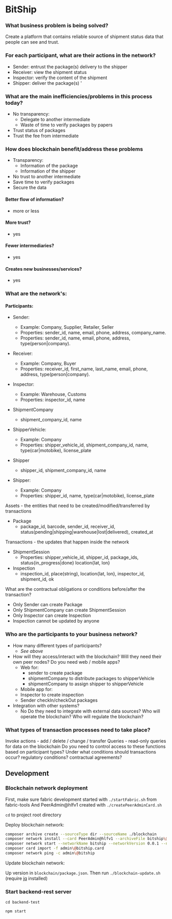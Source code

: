 # BitShip

### What business problem is being solved?

Create a platform that contains reliable source of shipment status data that people can see and trust.
  
### For each participant, what are their actions in the network?
  * Sender: entrust the package(s) delivery to the shipper
  * Receiver: view the shipment status
  * Inspector: verify the content of the shipment
  * Shipper: deliver the package(s)
  '
### What are the main inefficiencies/problems in this process today?
* No transparency:
  - Delegate to another intermediate
  - Waste of time to verify packages by papers 
* Trust status of packages 
* Trust the fee from intermediate

### How does blockchain benefit/address these problems
* Transparency:
  - Information of the package
  - Information of the shipper
* No trust to another intermediate
* Save time to verify packages
* Secure the data

#### Better flow of information?
- more or less
#### More trust?
- yes
#### Fewer intermediaries?
- yes
#### Creates new businesses/services?
- yes

### What are the network's:
#### Participants:
* Sender:
  * Example: Company, Supplier, Retailer, Seller
  * Properties: sender_id, name, email, phone, address, company_name.
  * Properties: sender_id, name, email, phone, address, type(person|company).
* Receiver:
  * Example: Company, Buyer
  * Properties: receiver_id, first_name, last_name, email, phone, address, type(person|company).
* Inspector:
  * Example: Warehouse, Customs
  * Properties: inspector_id, name
* ShipmentCompany
  * shipment_company_id, name
* ShipperVehicle:
  * Example: Company
  * Properties: shipper_vehicle_id, shipment_company_id, name, type(car|motobike), license_plate
* Shipper
  * shipper_id, shipment_company_id, name

* Shipper:
  * Example: Company
  * Properties: shipper_id, name, type(car|motobike), license_plate


Assets - the entities that need to be created/modified/transferred by transactions
* Package
  * package_id, barcode, sender_id, receiver_id, status(pending|shipping|warehouse|lost|delivered), created_at

Transactions - the updates that happen inside the network
* ShipmentSession
  * Properties: shipper_vehicle_id, shipper_id, package_ids, status{in_progress|done} location{lat, lon}
* Inspection
  * inspection_id, place(string), location{lat, lon}, inspector_id, shipment_id, ok

What are the contractual obligations or conditions before/after the transaction?
* Only Sender can create Package
* Only ShipmentCompany can create ShipmentSession
* Only Inspector can create Inspection
* Inspection cannot be updated by anyone

### Who are the participants to your business network?

* How many different types of participants?
  * *See above*
* How will they access/interact with the blockchain? Will they need their own peer nodes? Do you need web / mobile apps?
  * Web for:
    * sender to create package
    * shipmentCompany to distribute packages to shipperVehicle
    * shipmentCompany to assign shipper to shipperVehicle
   * Mobile app for:
    * Inspector to create inspection
    * Sender checkIn/checkOut packages 
* Integration with other systems?
  * No
Do they need to integrate with external data sources?
Who will operate the blockchain?
Who will regulate the blockchain?

### What types of transaction processes need to take place?

Invoke actions - add / delete / change / transfer
Queries - read-only queries for data on the blockchain
Do you need to control access to these functions based on participant types?
Under what conditions should transactions occur?
regulatory conditions?
contractual agreements?

## Development

### Blockchain network deployment

First, make sure fabric development started with `./startFabric.sh` from fabric-tools
And PeerAdmin@hlfv1 created with `./createPeerAdminCard.sh`

`cd` to project root directory

Deploy blockchain network:

```bash
composer archive create --sourceType dir --sourceName ./blockchain
composer network install --card PeerAdmin@hlfv1 --archiveFile bitship\@0.0.1.bna
composer network start --networkName bitship --networkVersion 0.0.1 --networkAdmin admin --networkAdminEnrollSecret adminpw --card PeerAdmin@hlfv1
composer card import -f admin\@bitship.card
composer network ping -c admin\@bitship
```

Update blockchain network:

Up version in `blockchain/package.json`. Then run `./blockchain-update.sh` (require [jq](https://github.com/stedolan/jq/wiki/Installation) installed)

### Start backend-rest server

`cd backend-test`

`npm start`
